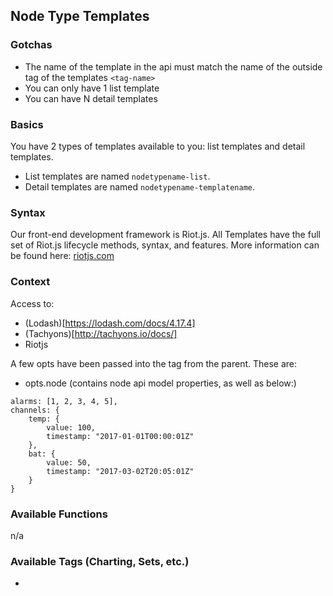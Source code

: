 ## Node Type Templates

### Gotchas

- The name of the template in the api must match the name of the outside tag of the templates `<tag-name>`
- You can only have 1 list template
- You can have N detail templates

### Basics

You have 2 types of templates available to you: list templates and detail templates.

- List templates are named `nodetypename-list`.
- Detail templates are named `nodetypename-templatename`.

### Syntax

Our front-end development framework is Riot.js. All Templates have the full set of Riot.js lifecycle methods,
syntax, and features. More information can be found here: [riotjs.com](riotjs.com)

### Context

Access to:

- (Lodash)[https://lodash.com/docs/4.17.4]
- (Tachyons)[http://tachyons.io/docs/]
- Riotjs

A few opts have been passed into the tag from the parent. These are:

- opts.node (contains node api model properties, as well as below:)
```
alarms: [1, 2, 3, 4, 5],
channels: {
    temp: {
        value: 100,
        timestamp: "2017-01-01T00:00:01Z"
    },
    bat: {
        value: 50, 
        timestamp: "2017-03-02T20:05:01Z"
    }
}
```

### Available Functions

n/a

### Available Tags (Charting, Sets, etc.)

- [<mf-charts>](/dashboard/chart.md)